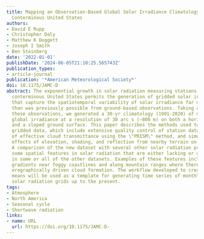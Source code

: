 ```yaml
---
title: Mapping an Observation-Based Global Solar Irradiance Climatology across the
  Conterminous United States
authors:
- David E Rupp
- Christopher Daly
- Matthew K Doggett
- Joseph I Smith
- Ben Steinberg
date: '2022-01-01'
publishDate: '2024-06-05T21:10:25.565743Z'
publication_types:
- article-journal
publication: '*American Meteorological Society*'
doi: 10.1175/JAMC-D
abstract: The exponential growth in solar radiation measuring stations across the
  conterminous United States permits the generation of gridded solar irradiance data
  that capture the spatiotemporal variability of solar irradiance far more accurately
  than was previously possible from ground-based observations. Taking advantage of
  these observations, we generated a 30-yr climatology (1991-2020) of mean monthly
  global irradiance at a resolution of 30 arc s (∼800 m) on both a horizontal surface
  and a sloped ground surface. This paper describes the methods used to generate the
  gridded data, which include extensive quality control of station data, spatial interpolation
  of effective cloud transmittance using the \"PRISM\" method, and simulation of the
  effects of elevation, shading, and reflection from nearby terrain on solar irradiance.
  A comparison of the new dataset with several other solar radiation products reveals
  some spatial features in solar radiation that are either lacking or underresolved
  in some or all of the other datasets. Examples of these features include strong
  gradients near foggy coastlines and along mountain ranges where there is persistent
  orographically driven cloud formation. The workflow developed to create the long-term
  means will be used as a template for generating time series of monthly and daily
  solar radiation grids up to the present.
tags:
- Atmosphere
- North America
- Seasonal cycle
- Shortwave radiation
links:
- name: URL
  url: https://doi.org/10.1175/JAMC-D-
---
```


